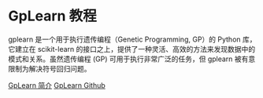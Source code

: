 # GpLearn 教程

<show-structure depth="2"/>

gplearn 是一个用于执行遗传编程（Genetic Programming, GP）的 Python 库，它建立在 scikit-learn 的接口之上，提供了一种灵活、高效的方法来发现数据中的模式和关系。虽然遗传编程 (GP) 可用于执行非常广泛的任务，但 gplearn 被有意限制为解决符号回归问题。


<seealso>
<category ref="ref_docs">
    <a href="https://mp.weixin.qq.com/s/zSzTZ4AacHv2v2VVNeiHJg">GpLearn 简介</a>
</category>
<category ref="ref_github">
    <a href="https://github.com/trevorstephens/gplearn">GpLearn Github</a>
</category>
<category ref="ref_issues"></category>
<category ref="ref_hf"></category>
<category ref="ref_ms"></category>
</seealso>